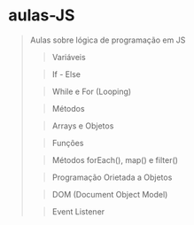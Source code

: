 # aulas-JS

> Aulas sobre lógica de programação em JS
>
>> Variáveis
>
>> If - Else
>
>> While e For (Looping)
>
>> Métodos
>
>> Arrays e Objetos
>
>> Funções
>
>> Métodos forEach(), map() e filter()
>
>> Programação Orietada a Objetos
>
>> DOM (Document Object Model)
>
>> Event Listener
